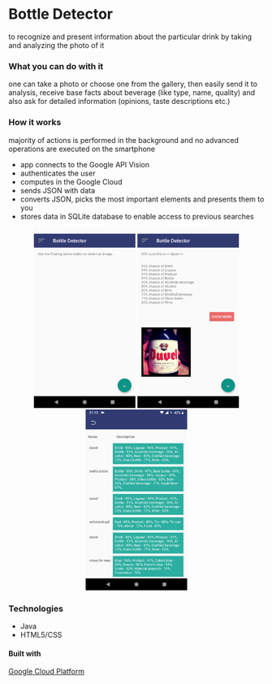 # Bottle Detector
to recognize and present information about the particular drink by taking and analyzing the photo of it

### What you can do with it
one can take a photo or choose one from the gallery, then easily send it to analysis, receive base facts about beverage (like type, name, quality) and also ask for detailed information (opinions, taste descriptions etc.)

### How it works
majority of actions is performed in the background and no advanced operations are executed on the smartphone
* app connects to the Google API Vision
* authenticates the user
* computes in the Google Cloud
* sends JSON with data
* converts JSON, picks the most important elements and presents them to you
* stores data in SQLite database to enable access to previous searches

<p align="center">
  <img src="app/src/main/res/examples/app_main_screen.png" width="200">
  <img src="app/src/main/res/examples/app_present_data.png" width="200">
  <img src="app/src/main/res/examples/app_storage.png" width="200">
</p>

### Technologies
* Java
* HTML5/CSS


#### Built with
[Google Cloud Platform](https://cloud.google.com/vision/)